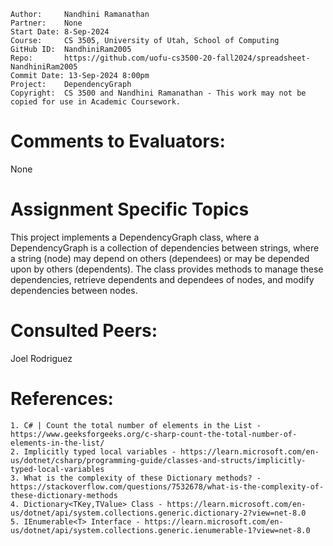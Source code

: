 ```
Author:     Nandhini Ramanathan
Partner:    None
Start Date: 8-Sep-2024
Course:     CS 3505, University of Utah, School of Computing
GitHub ID:  NandhiniRam2005
Repo:       https://github.com/uofu-cs3500-20-fall2024/spreadsheet-NandhiniRam2005
Commit Date: 13-Sep-2024 8:00pm
Project:    DependencyGraph
Copyright:  CS 3500 and Nandhini Ramanathan - This work may not be copied for use in Academic Coursework.
```

# Comments to Evaluators:

None

# Assignment Specific Topics

This project implements a DependencyGraph class, where a DependencyGraph is a collection of dependencies 
between strings, where a string (node) may depend on others (dependees) or may be depended upon by others 
(dependents). The class provides methods to manage these dependencies, retrieve dependents and dependees 
of nodes, and modify dependencies between nodes.

# Consulted Peers:

Joel Rodriguez

# References:

    1. C# | Count the total number of elements in the List - https://www.geeksforgeeks.org/c-sharp-count-the-total-number-of-elements-in-the-list/
    2. Implicitly typed local variables - https://learn.microsoft.com/en-us/dotnet/csharp/programming-guide/classes-and-structs/implicitly-typed-local-variables
    3. What is the complexity of these Dictionary methods? - https://stackoverflow.com/questions/7532678/what-is-the-complexity-of-these-dictionary-methods
    4. Dictionary<TKey,TValue> Class - https://learn.microsoft.com/en-us/dotnet/api/system.collections.generic.dictionary-2?view=net-8.0
    5. IEnumerable<T> Interface - https://learn.microsoft.com/en-us/dotnet/api/system.collections.generic.ienumerable-1?view=net-8.0
  

